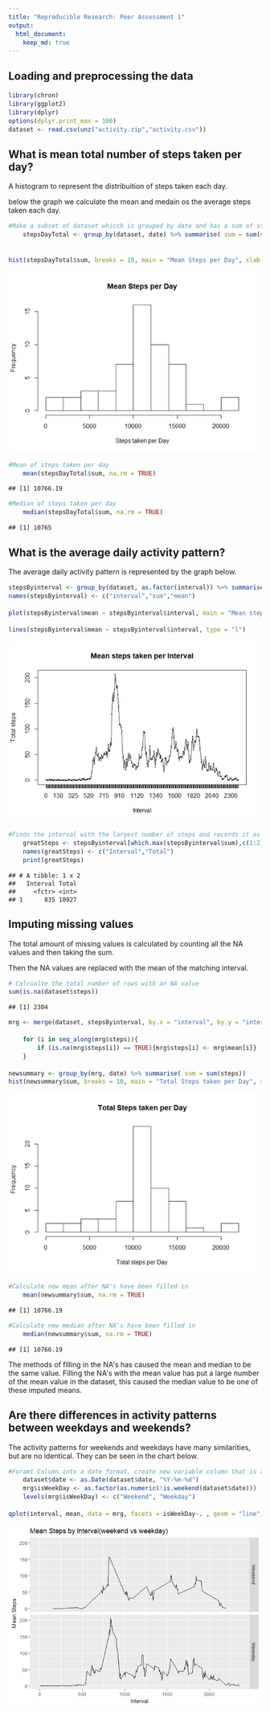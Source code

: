 ```yaml
---
title: "Reproducible Research: Peer Assessment 1"
output: 
  html_document:
    keep_md: true
---
```



## Loading and preprocessing the data


```r
library(chron)
library(ggplot2)
library(dplyr)
options(dplyr.print_max = 100)
dataset <- read.csv(unz("activity.zip","activity.csv"))
```

## What is mean total number of steps taken per day?
A histogram to represent the distribuition of steps taken each day. 

below the graph we calculate the mean and medain os the average steps taken each day.


```r
#Make a subset of dataset whicch is grouped by date and has a sum of steps taken for each day.
	stepsDayTotal <- group_by(dataset, date) %>% summarise( sum = sum(steps))


hist(stepsDayTotal$sum, breaks = 10, main = "Mean Steps per Day", xlab = "Steps taken per Day")
```

![](PA1_template_files/figure-html/unnamed-chunk-1-1.png)<!-- -->

```r
#Mean of steps taken per day
	mean(stepsDayTotal$sum, na.rm = TRUE)
```

```
## [1] 10766.19
```

```r
#Median of steps taken per day
	median(stepsDayTotal$sum, na.rm = TRUE)
```

```
## [1] 10765
```


## What is the average daily activity pattern?

The average daily activity pattern is represented by the graph below.

```r
stepsByinterval <- group_by(dataset, as.factor(interval)) %>% summarise(sum(steps, na.rm = TRUE), mean = mean(steps, na.rm = TRUE))
names(stepsByinterval) <- c("interval","sum","mean")

plot(stepsByinterval$mean ~ stepsByinterval$interval, main = "Mean steps taken per Interval", xlab = "Interval", ylab = "Total steps")

lines(stepsByinterval$mean ~ stepsByinterval$interval, type = "l")
```

![](PA1_template_files/figure-html/unnamed-chunk-2-1.png)<!-- -->

```r
#Finds the interval with the largest number of steps and records it as greatSteps
	greatSteps <- stepsByinterval[which.max(stepsByinterval$sum),c(1:2)]
	names(greatSteps) <- c("Interval","Total")
	print(greatSteps)
```

```
## # A tibble: 1 x 2
##   Interval Total
##     <fctr> <int>
## 1      835 10927
```


## Imputing missing values

The total amount of missing values is calculated by counting all the NA values and then taking the sum.

Then the NA values are replaced with the mean of the matching interval.


```r
# Calcualte the total number of rows with an NA value
sum(is.na(dataset$steps))
```

```
## [1] 2304
```

```r
mrg <- merge(dataset, stepsByinterval, by.x = "interval", by.y = "interval")
	
	for (i in seq_along(mrg$steps)){
  		if (is.na(mrg$steps[i]) == TRUE){mrg$steps[i] <- mrg$mean[i]}
	}

newsummary <- group_by(mrg, date) %>% summarise( sum = sum(steps))
hist(newsummary$sum, breaks = 10, main = "Total Steps taken per Day", xlab = "Total steps per Day")
```

![](PA1_template_files/figure-html/unnamed-chunk-3-1.png)<!-- -->

```r
#Calculate new mean after NA's have been filled in
	mean(newsummary$sum, na.rm = TRUE)
```

```
## [1] 10766.19
```

```r
#Calculate new median after NA's have been filled in
	median(newsummary$sum, na.rm = TRUE)
```

```
## [1] 10766.19
```
The methods of filling in the NA's has caused the mean and median to be the same value. Filling the NA's with the mean value has put a large number of the mean value in the dataset, this caused the median value to be one of these imputed means.

## Are there differences in activity patterns between weekdays and weekends?

The activity patterns for weekends and weekdays have many similarities, but are no identical.  They can be seen in the chart below.


```r
#Foramt Column into a date format, create new variable column that is a factor of date being a weekend of weekday.
	dataset$date <- as.Date(dataset$date, "%Y-%m-%d")
	mrg$isWeekDay <- as.factor(as.numeric(!is.weekend(dataset$date)))
	levels(mrg$isWeekDay) <- c("Weekend", "Weekday")

qplot(interval, mean, data = mrg, facets = isWeekDay~. , geom = "line", main = "Mean Steps by Interval(weekend vs weekday)", xlab = "Interval", ylab = "Mean Steps")
```

![](PA1_template_files/figure-html/unnamed-chunk-4-1.png)<!-- -->
